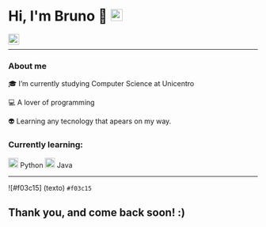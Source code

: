 # Hi, I'm Bruno 👋 <img src="https://github.com/TheDudeThatCode/TheDudeThatCode/blob/master/Assets/Earth.gif" width="24px">

<a target="_blank" href="https://www.linkedin.com/in/bruno-edu-oliveira/">
  <img align="left" alt="LinkdeIN" width="22px" src="https://cdn.jsdelivr.net/npm/simple-icons@v3/icons/linkedin.svg" />
</a>
</br>

---

### About me

🎓 I’m currently studying Computer Science at Unicentro

💻 A lover of programming

👽 Learning any tecnology that apears on my way.



### Currently learning:
<code><img height="20" src="https://logodownload.org/wp-content/uploads/2019/10/python-logo.png"></code> Python  <code><img height="20" src="https://logodownload.org/wp-content/uploads/2017/04/java-logo.png"></code> Java

---

![#f03c15] (texto) `#f03c15`

## Thank you, and come back soon! :) 


<!--
**BrEduOliveira/BrEduOliveira** is a ✨ _special_ ✨ repository because its `README.md` (this file) appears on your GitHub profile.
-->
